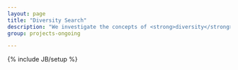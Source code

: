 ```yaml
---
layout: page
title: "Diversity Search"
description: "We investigate the concepts of <strong>diversity</strong> and <strong>diverse nearest neighbor search</strong> in various fields and application areas with different types of data, such spatial, high-dimensional, and time-series data. Although the definition of diversity depends on the field, we propose techniques without neglecting the general objective of diversification, which is to maximize the similarity of search results to the query by minimizing pairwise similarities between the results."
group: projects-ongoing

---
```

{% include JB/setup %}
